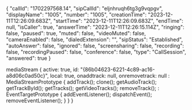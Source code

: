 {
  "callId": "1702297568.14",
  "sipCallId": "eljnhruqh6tg3g9vqpgv",
  "displayName": "1005",
  "number": "1005",
  "creationTime": "2023-12-11T12:26:09.683Z",
  "startTime": "2023-12-11T12:26:09.683Z",
  "endTime": null,
  "isCaller": true,
  "answerTime": "2023-12-11T12:26:15.114Z",
  "ringing": false,
  "paused": true,
  "muted": false,
  "videoMuted": false,
  "cameraEnabled": false,
  "dialedExtension": "",
  "sipStatus": "Established",
  "autoAnswer": false,
  "ignored": false,
  "screensharing": false,
  "recording": false,
  "recordingPaused": false,
  "conference": false,
  "type": "CallSession",
  "answered": true
}

mediaStream
{
  active: true,
  id: "{86b04623-6221-4c89-ac16-a8d06c0ad50c}",
  local: true,
  onaddtrack: null,
  onremovetrack: null
  <prototype>: MediaStreamPrototype {
    addTrack();
    clone();
    getAudioTrack();
    getTrackById();
    getTracks();
    getVideoTracks();
    removeTrack();
    <prototype>: EventTargetPrototype {
      addEventListener();
      dispatchEvent();
      removeEventListener();
    }
  }
}

